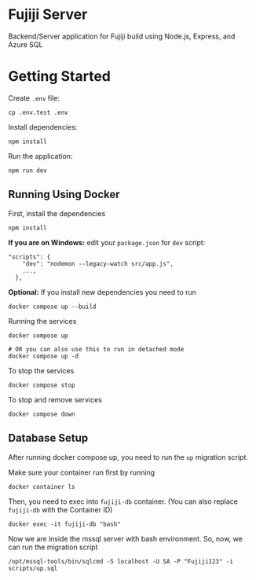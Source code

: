 # Fujiji Server

Backend/Server application for Fujiji build using Node.js, Express, and Azure SQL

# Getting Started

Create `.env` file:

```
cp .env.test .env
```

Install dependencies:

```
npm install
```

Run the application:

```
npm run dev
```

## Running Using Docker

First, install the dependencies

```
npm install
```

**If you are on Windows:** edit your `package.json` for `dev` script:

```
"scripts": {
    "dev": "nodemon --legacy-watch src/app.js",
    ...,
  },
```

**Optional:** If you install new dependencies you need to run

```
docker compose up --build
```

Running the services

```
docker compose up

# OR you can also use this to run in detached mode
docker compose up -d
```

To stop the services

```
docker compose stop
```

To stop and remove services

```
docker compose down
```

## Database Setup

After running docker compose up, you need to run the `up` migration script.

Make sure your container run first by running

```
docker container ls
```

Then, you need to exec into `fujiji-db` container. (You can also replace `fujiji-db` with the Container ID)

```
docker exec -it fujiji-db "bash"
```

Now we are inside the mssql server with bash environment. So, now, we can run the migration script

```
/opt/mssql-tools/bin/sqlcmd -S localhost -U SA -P "Fujiji123" -i scripts/up.sql
```

